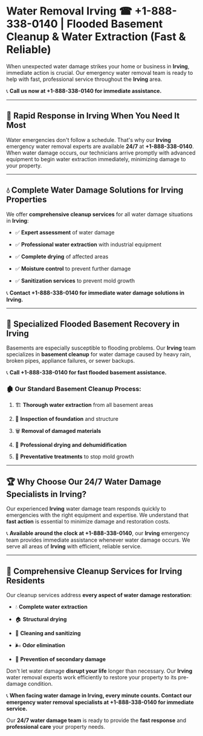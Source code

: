 # Water Removal Irving ☎ +1-888-338-0140 | Flooded Basement Cleanup & Water Extraction (Fast & Reliable)

When unexpected water damage strikes your home or business in **Irving**, immediate action is crucial. Our emergency water removal team is ready to help with fast, professional service throughout the **Irving** area. 

📞 **Call us now at +1-888-338-0140 for immediate assistance.**
---
## 🚀 Rapid Response in Irving When You Need It Most
Water emergencies don't follow a schedule. That's why our **Irving** emergency water removal experts are available **24/7** at **+1-888-338-0140**. When water damage occurs, our technicians arrive promptly with advanced equipment to begin water extraction immediately, minimizing damage to your property.
---
## 💧 Complete Water Damage Solutions for Irving Properties
We offer **comprehensive cleanup services** for all water damage situations in **Irving**:
- ✅ **Expert assessment** of water damage  
- ✅ **Professional water extraction** with industrial equipment  
- ✅ **Complete drying** of affected areas  
- ✅ **Moisture control** to prevent further damage  
- ✅ **Sanitization services** to prevent mold growth  
📞 **Contact +1-888-338-0140 for immediate water damage solutions in Irving.**
---
## 🌊 Specialized Flooded Basement Recovery in Irving
Basements are especially susceptible to flooding problems. Our **Irving** team specializes in **basement cleanup** for water damage caused by heavy rain, broken pipes, appliance failures, or sewer backups. 
📞 **Call +1-888-338-0140 for fast flooded basement assistance.**
### 🏚️ Our Standard Basement Cleanup Process:
1. 🏗️ **Thorough water extraction** from all basement areas  
2. 🔎 **Inspection of foundation** and structure  
3. 🗑️ **Removal of damaged materials**  
4. 💨 **Professional drying and dehumidification**  
5. 🚫 **Preventative treatments** to stop mold growth  
---
## 🏆 Why Choose Our 24/7 Water Damage Specialists in Irving?
Our experienced **Irving** water damage team responds quickly to emergencies with the right equipment and expertise. We understand that **fast action** is essential to minimize damage and restoration costs.
📞 **Available around the clock at +1-888-338-0140**, our **Irving** emergency team provides immediate assistance whenever water damage occurs. We serve all areas of **Irving** with efficient, reliable service.
---
## 🧹 Comprehensive Cleanup Services for Irving Residents
Our cleanup services address **every aspect of water damage restoration**:
- 💧 **Complete water extraction**  
- 🏠 **Structural drying**  
- 🧼 **Cleaning and sanitizing**  
- 🌬️ **Odor elimination**  
- 🚫 **Prevention of secondary damage**  
Don't let water damage **disrupt your life** longer than necessary. Our **Irving** water removal experts work efficiently to restore your property to its pre-damage condition.
📞 **When facing water damage in Irving, every minute counts. Contact our emergency water removal specialists at +1-888-338-0140 for immediate service.**
Our **24/7 water damage team** is ready to provide the **fast response** and **professional care** your property needs.
